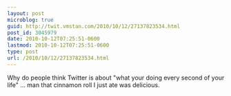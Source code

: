 ```yaml
---
layout: post
microblog: true
guid: http://twit.vmstan.com/2010/10/12/27137823534.html
post_id: 3045979
date: 2010-10-12T07:25:51-0600
lastmod: 2010-10-12T07:25:51-0600
type: post
url: /2010/10/12/27137823534.html
---
```

Why do people think Twitter is about "what your doing every second of your life" ... man that cinnamon roll I just ate was delicious.
